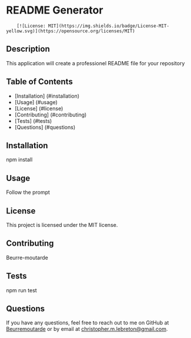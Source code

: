 # README Generator

        [![License: MIT](https://img.shields.io/badge/License-MIT-yellow.svg)](https://opensource.org/licenses/MIT)
        
## Description

This application will create a professionel README file for your repository
        
## Table of Contents

- [Installation] (#installation)
- [Usage] (#usage)
- [License] (#license)
- [Contributing] (#contributing)
- [Tests] (#tests)
- [Questions] (#questions)

## Installation

npm install
        
## Usage

Follow the prompt
        
## License

This project is licensed under the MIT license.
        
## Contributing

Beurre-moutarde
        
## Tests

npm run test 
        
## Questions
        
If you have any questions, feel free to reach out to me on GitHub at [Beurremoutarde](https://github.com/Beurremoutarde) or by email at christopher.m.lebreton@gmail.com. 

